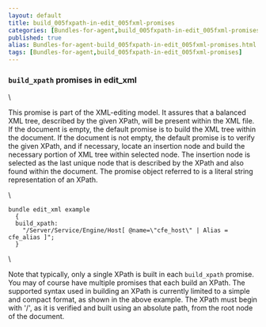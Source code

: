 ```yaml
---
layout: default
title: build_005fxpath-in-edit_005fxml-promises
categories: [Bundles-for-agent,build_005fxpath-in-edit_005fxml-promises]
published: true
alias: Bundles-for-agent-build_005fxpath-in-edit_005fxml-promises.html
tags: [Bundles-for-agent,build_005fxpath-in-edit_005fxml-promises]
---
```


### `build_xpath` promises in edit\_xml

\

This promise is part of the XML-editing model. It assures that a
balanced XML tree, described by the given XPath, will be present within
the XML file. If the document is empty, the default promise is to build
the XML tree within the document. If the document is not empty, the
default promise is to verify the given XPath, and if necessary, locate
an insertion node and build the necessary portion of XML tree within
selected node. The insertion node is selected as the last unique node
that is described by the XPath and also found within the document. The
promise object referred to is a literal string representation of an
XPath.

\

~~~~ {.verbatim}
bundle edit_xml example
  {
  build_xpath:
    "/Server/Service/Engine/Host[ @name=\"cfe_host\" | Alias = cfe_alias ]";
  }
~~~~

\

Note that typically, only a single XPath is built in each `build_xpath`
promise. You may of course have multiple promises that each build an
XPath. The supported syntax used in building an XPath is currently
limited to a simple and compact format, as shown in the above example.
The XPath must begin with '/', as it is verified and built using an
absolute path, from the root node of the document.
